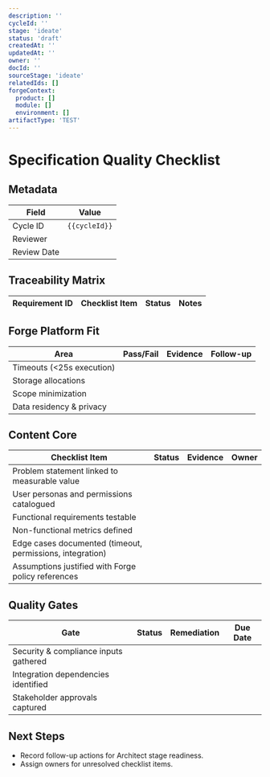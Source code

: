```yaml
---
description: ''
cycleId: ''
stage: 'ideate'
status: 'draft'
createdAt: ''
updatedAt: ''
owner: ''
docId: ''
sourceStage: 'ideate'
relatedIds: []
forgeContext:
  product: []
  module: []
  environment: []
artifactType: 'TEST'
---
```


# Specification Quality Checklist

## Metadata
| Field | Value |
| --- | --- |
| Cycle ID | `{{cycleId}}` |
| Reviewer |  |
| Review Date |  |

## Traceability Matrix
| Requirement ID | Checklist Item | Status | Notes |
| --- | --- | --- | --- |

## Forge Platform Fit
| Area | Pass/Fail | Evidence | Follow-up |
| --- | --- | --- | --- |
| Timeouts (<25s execution) |  |  |  |
| Storage allocations |  |  |  |
| Scope minimization |  |  |  |
| Data residency & privacy |  |  |  |

## Content Core
| Checklist Item | Status | Evidence | Owner |
| --- | --- | --- | --- |
| Problem statement linked to measurable value |  |  |  |
| User personas and permissions catalogued |  |  |  |
| Functional requirements testable |  |  |  |
| Non-functional metrics defined |  |  |  |
| Edge cases documented (timeout, permissions, integration) |  |  |  |
| Assumptions justified with Forge policy references |  |  |  |

## Quality Gates
| Gate | Status | Remediation | Due Date |
| --- | --- | --- | --- |
| Security & compliance inputs gathered |  |  |  |
| Integration dependencies identified |  |  |  |
| Stakeholder approvals captured |  |  |  |

## Next Steps
- Record follow-up actions for Architect stage readiness.
- Assign owners for unresolved checklist items.
